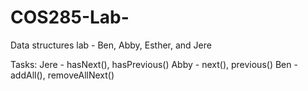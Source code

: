 # COS285-Lab-
Data structures lab - Ben, Abby, Esther, and Jere

Tasks:
Jere - hasNext(), hasPrevious()
Abby - next(), previous()
Ben - addAll(), removeAllNext()
